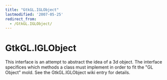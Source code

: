 ```yaml
---
title: "GtkGL.IGLObject"
lastmodified: '2007-05-25'
redirect_from:
  - /GtkGL.IGLObject/
---
```


GtkGL.IGLObject
===============

This interface is an attempt to abstract the idea of a 3d object. The interface specifices which methods a class must implement in order to fit the "GL Object" mold. See the GtkGL.IGLObject wiki entry for details.

